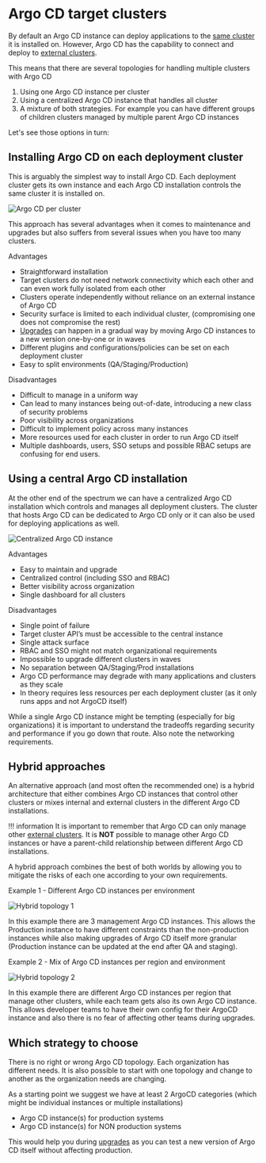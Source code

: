 # Argo CD target clusters

By default an Argo CD instance can deploy applications to the [same cluster](internal/) it is installed on. However, Argo CD has the capability to connect and deploy to [external clusters](external).

This means that there are several topologies for handling multiple clusters with Argo CD

1. Using one Argo CD instance per cluster
1. Using a centralized Argo CD instance that handles all cluster
1. A mixture of both strategies. For example you can have different groups of children clusters managed by multiple parent Argo CD instances

Let's see those options in turn:

## Installing Argo CD on each deployment cluster

This is arguably the simplest way to install Argo CD. Each deployment cluster gets its own instance and each Argo CD installation controls the same cluster it is installed on.

![Argo CD per cluster](../../assets/argocd-per-cluster.png)

This approach has several advantages when it comes to maintenance and upgrades but also suffers from several issues when you have too many clusters. 

Advantages

 * Straightforward installation
 * Target clusters do not need network connectivity which each other and can even work fully isolated from each other
 * Clusters operate independently without reliance on an external instance of Argo CD
 * Security surface is limited to each individual cluster, (compromising one does not compromise the rest)
 * [Upgrades](../../operations/upgrading/) can happen in a gradual way by moving Argo CD instances to a new version one-by-one or in waves
 * Different plugins and configurations/policies can be set on each deployment cluster
 * Easy to split environments (QA/Staging/Production)

Disadvantages

 * Difficult to manage in a uniform way
 * Can lead to many instances being out-of-date, introducing a new class of security problems
 * Poor visibility across organizations
 * Difficult to implement policy across many instances
 * More resources used for each cluster in order to run Argo CD itself
 * Multiple dashboards, users, SSO setups and possible RBAC setups are confusing for end users. 


## Using a central Argo CD installation

At the other end of the spectrum we can have a centralized Argo CD installation which controls and manages all deployment clusters. The cluster that hosts Argo CD can be dedicated to Argo CD only or it can also be used for deploying applications as well.

![Centralized Argo CD instance](../../assets/centralized.png)

Advantages

* Easy to maintain and upgrade
* Centralized control (including SSO and RBAC)
* Better visibility across organization
* Single dashboard for all clusters

Disadvantages

* Single point of failure
* Target cluster API’s must be accessible to the central instance
* Single attack surface
* RBAC and SSO might not match organizational requirements
* Impossible to upgrade different clusters in waves
* No separation between QA/Staging/Prod installations
* Argo CD performance may degrade with many applications and clusters as they scale
* In theory requires less resources per each deployment cluster (as it only runs apps and not ArgoCD itself)

While a single Argo CD instance might be tempting (especially for big organizations) it is important to understand the tradeoffs regarding security and performance if you go down that route. Also note the networking requirements.

## Hybrid approaches

An alternative approach (and most often the recommended one) is a hybrid architecture that either combines Argo CD instances that control other clusters or mixes internal and external clusters in the different Argo CD installations.

!!! information
    It is important to remember that Argo CD can only manage other [external clusters](external). It is **NOT** possible to manage other Argo CD instances or have a parent-child relationship between different Argo CD installations.

A hybrid approach combines the best of both worlds by allowing you to mitigate the risks of each one according to your own requirements.

Example 1 - Different Argo CD instances per environment

![Hybrid topology 1](../../assets/hybrid1.png)

In this example there are 3 management Argo CD instances. This allows the Production instance to have different constraints than the non-production instances while also making upgrades of Argo CD itself more granular (Production instance can be updated at the end after QA and staging).

Example 2 - Mix of Argo CD instances per region and environment

![Hybrid topology 2](../../assets/hybrid2.png)

In this example there are different Argo CD instances per region that manage other clusters, while each team gets also its own Argo CD instance. This allows developer teams to have their own config for their ArgoCD instance and also there is no fear of affecting other teams during upgrades.

## Which strategy to choose

There is no right or wrong Argo CD topology. Each organization has different needs. It is also possible to start with one topology and change to another as the organization needs are changing.

As a starting point we suggest we have at least 2 ArgoCD categories (which might be individual instances or multiple installations)

* Argo CD instance(s) for production systems
* Argo CD instance(s) for NON production systems

This would help you during [upgrades](../../operations/upgrading/) as you can test a new version of Argo CD itself without affecting production.


